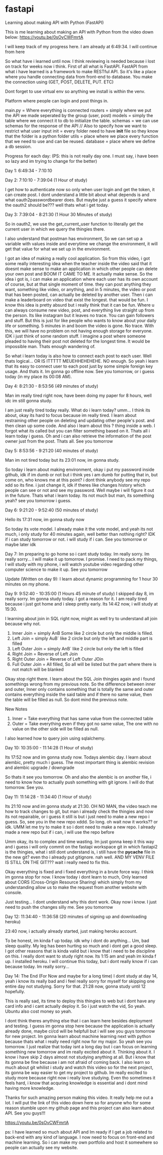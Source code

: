 # fastapi

Learning about making API with Python (FastAPI)

This is me learning about making an API with Python from the video down below:
https://youtu.be/0sOvCWFmrtA

I will keep track of my progress here. I am already at 6:49:34. I will continue from here

So what have i learned until now. I think reviewing is needed because i lost on track for weeks now i think.
First of all what is FastAPI. FastAPI from what i have learned is a framework to make RESTful API.
So it's like a place where you handle connecting data from front-end to database.
You make the connection using (GET, POST, DELETE, PUT. ETC)

Dont forget to use virtual env so anything we install is within the venv.

Platform where people can login and post things in.

main.py = Where everything is connected
routers = simply where we put the API we made seperated by the group (user, post)
models = simply the table where we connect it to db to initialize the table.
schemas = we can use schemas for the response of the API // Also to specify how we want to restrict what user input
init = every folder need to have **init** file so they know that the folder is a python folder
utils = place where we place every function that we need to use and can be reused.
database = place where we define a db session.

Progress for each day: (PS: this is not really day one. I must say, i have been so lazy and im trying to change for the better)

Day 1: 6:49:34 - 7:10:10

Day 2: 7:10:10 - 7:39:04 (1 Hour of study)

I get how to authenticate now so only when user login and get the token, it can create post. I dont understand a little bit about what depends is and what oauth2passwordbearer does. But maybe just a guess it specify where the oauth2 should be??? well thats what i get today.

Day 3: 7:39:04 - 8:21:30 (1 Hour 30 Minutes of study)

So in oauth2, we use the get_current_user function to literally get the current user in which we query the thingies there.

I also understand that postman has environment, So we can set up a variable with values inside and everytime we change the environment, it will get that value for what we set up in the environment.

I got an idea of making a really cool application. So from this video, i got some really interesting idea when the teacher inside the video said that it doesnt make sense to make an application in which other people can delete your own post and BOOM IT CAME TO ME. It actually make sense. So the idea i got is, i can make an application where each user has its own account of course, but at that single moment of time. they can post anything they want, something like video, or anything, and in 5 minutes, the video or post that has been posted, can actually be deleted by another user. Then i can make a leaderboard on video that exist the longest. that would be fun. I know this idea is pretty absurd but i really think that it can be fun. Where u can always consume new video, post, and everything live straight up from the person. Its like instagram but it leaves no trace. You can gain followers and stuff. But this is just for like people who wants to know about your daily life or something. 5 minutes in and boom the video is gone. No trace. With this, we will have no problem on not having enough storage for everyone. IDK i just think of some random stuff. I imagine a post where someone pleaded to having their post not deleted for the longest time. It would be impossible man. Thats enough wandering of.

So what i learn today is also how to connect each post to each user. Well thats logical... OR IS ITTTTT MEUEHHEHEHEHE. NO enough. So yeah i learn that its easy to connect user to each post just by some simple foreign key usage. And thats it. Im gonna go offline now. See you tomorrow, or i guess today (in my place its 00:08 AM).

Day 4: 8:21:30 - 8:53:56 (49 minutes of study)

Man im really tired right now, have been doing my paper for 8 hours, well idc im still gonna study.

I am just really tired today really. What do i learn today? umm... I think its about, okay its hard to focus because im really tired. I learn about restraining other people on deleting and updating other people's post. and then clean up some code. And also i learn about this ? thing inside a web. I forgot what its called but you can filter something based on it. Thats all i learn today i guess. Oh and i can also retrieve the information of the post owner just from the post. Thats all. See you tomorrow

Day 5: 8:53:56 - 9:21:20 (40 minutes of study)

Man im not tired today but its 23:01 now, im gonna study.

So today i learn about making environment, okay i put my password inside github, idk if im dumb or not but i think yes i am dumb for putting that in, but come on, who knows me at this point? i dont think anybody see my repo xdd so its fine. i just change it, idk if theres like changes history which people can see or not and see my password. Well maybe i will figure it out in the future. Thats what i learn today. Its not much but man, its something yeah? see you tomorrow i guess.

Day 6: 9:21:20 - 9:52:40 (50 minutes of study)

Hello its 17:31 now, im gonna study now

So today its vote model. I already make it the vote model, and yeah its not much, i only study for 40 minutes again, well better than nothing right? IDK if i can study tomorrow or not. i will study if i can. See you tomorrow or maybe later idk

Day 7: Im preparing to go home so i cant study today. Im really sorry. Im really sorry... I will make it up tomorrow. I promise. I need to pack my things, I will study with my phone, i will watch youtube video regarding other computer science to make it up. See you tomorrow

Update (Written on day 9): I learn about dynamic programming for 1 hour 30 minutes on my phone.

Day 9: 9:52:40 - 10:35:00 (1 Hours 45 minute of study)
I skipped day 8, im really sorry. Im gonna study today. I got a reason for it. I am really tired because i just got home and i sleep pretty early. Its 14:42 now, i will study at 15:30.

I learning about join in SQL right now, might as well try to understand all join because why not.

1. Inner Join = simply AnB Some like 2 circle but only the middle is filled.
2. Left Join = simply AuB` like 2 circle but only the left and middle part is filled
3. Left Outer Join = simply AnB` like 2 circle but only the left is filled
4. Right Join = Reverse of Left Join
5. Right Outer Join = Reverse of Left Outer JOin
6. Full Outer Join = All filled, So all will be listed but the part where there is not match will be blanked

Okay stop right there. I learn about the SQL Join thingies again and i found somethings wrong from my previous note. So the difference between inner and outer, Inner only contains something that is totally the same and outer contains everything inside the said table and if there no same value, then the table will be filled as null. So dont mind the previous note.

New Notes

1. Inner = Take everything that has same value from the connected table
2. Outer = Take everything even if they got no same value, The one with no value on the other side will be filled as null.

I also learned how to query join using sqlalchemy.

Day 10: 10:35:00 - 11:14:28 (1 Hour of study)

Its 17:52 now and im gonna study now. Todays alembic day.
I learn about alembic, pretty much i guess. The most important thing is alembic revision and alembic upgrade / downgrade

So thats it see you tomorrow. Oh and also the alembic is on another file, i need to know how to actually push something with git ignore. I will do that tomorrow. See you.

Day 11: 11:14:28 - 11:34:40 (1 Hour of study)

Its 21:10 now and im gonna study at 21:30.
OH NO MAN, the video teach me how to track changes to git, but man i already check the thingies and now its not repairable, or i guess it still is but i just need to make a new repo i guess. So, see you in the new repo xddd. So long. oh wait now it works?? or idk. UMM let me try to make it so i dont need to make a new repo. I already made a new repo but if i can, i will use the repo before

Umm okay, its to complex and time wasting. Im just gonna keep it this way and i guess i will only commit on the fastapi workspace git in which fastapi2 is the thingies, what i still dont understand is, i still have the **pycache** file in the new git? even tho i already put gitignore. nah well. AND MY VENV FILE IS STILL ON THE GIT??? wait i really need to fix this.

Okay everything is fixed and i fixed everything in a brute force way. I think im gonna stop for now. I know today i dont learn to much, Only learned about CORS (Cross-Origin Resource Sharing) which simply from my understanding allow us to make the request from another website with console.

Just testing... I dont understand why this dont work. Okay now i know. I just need to push the changes silly me. See you tomorrow

Day 12: 11:34:40 - 11:36:58 (20 minutes of signing up and downloading heroku)

23:40 now, i actually already started, just making heroku account.

To be honest, im kinda f up today. idk why i dont do anything... Um, bad sleep quality. My leg has been hurting so much and i dont get a good sleep. I got other reasons that is kinda valid but i know that i need to be discipline on this. I really dont want to study right now. Its 1:15 am and yeah im kinda f up. I installed heroku. I will continue this today, but i dont really know if i can because today. Im really sorry...

Day 14: The End (For Now and maybe for a long time)
I dont study at day 14, yeah i know its really bad and i feel really sorry for myself for skipping one entire day not studying. Sorry for that. 21:28 now, gonna study until 12 hopefully.

This is really sad, its time to deploy this thingies to web but i dont have any card info and i cant actually deploy it. So i just watch the vid, So yeah. Ubuntu also cost money so yeah.

I dont think theres anything else that i can learn here besides deployment and testing. I guess im gonna stop here because the application is actually already done, maybe ci/cd will be helpfull but i will see you guys tomorrow for new project. Im gonna learn about machine learning next with python because thats what i really need right now for my major. So yeah see you tomorrow. I just realize that today isnt a long day but i can focus on learning something new tomorrow and im really excited about it. Thinking about it. I know i have skip 2 days almost not studying anything at all. But i know that its gonna be fine because i am not afraid of coming back. I also learn so much about git whilist i study and watch this video so for the next project, its gonna be way easier to get my project to github. Im really excited to study more because right now i really love studying. Even tho sometimes it feels hard, i know that acquring knowledge is essential and i dont mind having more knowledge.

Thanks for such amazing person making this video. It really help me out a lot. I will put the link of this video down here so for anyone who for some reason stumble upon my github page and this project can also learn about API. See you guys!!!

https://youtu.be/0sOvCWFmrtA

ps: I have learned so much about API and Im ready if I get a job related to back-end with any kind of language. I now need to focus on front-end and machine learning. So i can make my own portfolio and host it somewhere so people can actually see my website.
